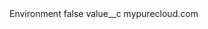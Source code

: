 <?xml version="1.0" encoding="UTF-8"?>
<CustomMetadata xmlns="http://soap.sforce.com/2006/04/metadata" xmlns:xsi="http://www.w3.org/2001/XMLSchema-instance" xmlns:xsd="http://www.w3.org/2001/XMLSchema">
    <label>Environment</label>
    <protected>false</protected>
    <values>
        <field>value__c</field>
        <value xsi:type="xsd:string">mypurecloud.com</value>
    </values>
</CustomMetadata>
